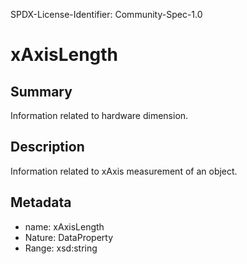 SPDX-License-Identifier: Community-Spec-1.0

# xAxisLength

## Summary

Information related to hardware dimension.

## Description

Information related to xAxis measurement of an object.

## Metadata

- name: xAxisLength
- Nature: DataProperty
- Range: xsd:string
